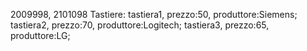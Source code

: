 2009998, 2101098
Tastiere:
	tastiera1, prezzo:50, produttore:Siemens;
	tastiera2, prezzo:70, produttore:Logitech;
	tastiera3, prezzo:65, produttore:LG;

